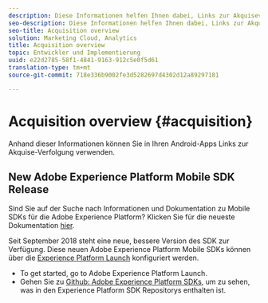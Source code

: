 ```yaml
---
description: Diese Informationen helfen Ihnen dabei, Links zur Akquiseverfolgung in Ihren iOS-Apps zu verwenden.
seo-description: Diese Informationen helfen Ihnen dabei, Links zur Akquiseverfolgung in Ihren iOS-Apps zu verwenden.
seo-title: Acquisition overview
solution: Marketing Cloud, Analytics
title: Acquisition overview
topic: Entwickler und Implementierung
uuid: e22d2785-58f1-4841-9163-912c5e0f5d61
translation-type: tm+mt
source-git-commit: 718e336b9002fe3d5282697d4302d12a89297181

---
```



# Acquisition overview {#acquisition}

Anhand dieser Informationen können Sie in Ihren Android-Apps Links zur Akquise-Verfolgung verwenden.

## New Adobe Experience Platform Mobile SDK Release

Sind Sie auf der Suche nach Informationen und Dokumentation zu Mobile SDKs für die Adobe Experience Platform? Klicken Sie für die neueste Dokumentation [hier](https://aep-sdks.gitbook.io/docs/).

Seit September 2018 steht eine neue, bessere Version des SDK zur Verfügung. Diese neuen Adobe Experience Platform Mobile SDKs können über die [Experience Platform Launch](https://www.adobe.com/experience-platform/launch.html) konfiguriert werden.

* To get started, go to Adobe Experience Platform Launch.
* Gehen Sie zu [Github: Adobe Experience Platform SDKs](https://github.com/Adobe-Marketing-Cloud/acp-sdks), um zu sehen, was in den Experience Platform SDK Repositorys enthalten ist.
